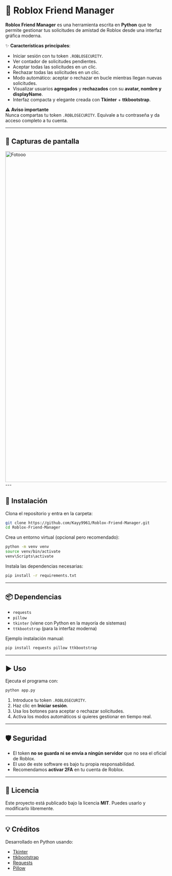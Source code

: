 # 🤝 Roblox Friend Manager

**Roblox Friend Manager** es una herramienta escrita en **Python** que te permite gestionar tus solicitudes de amistad de Roblox desde una interfaz gráfica moderna.

✨ **Características principales**:
- Iniciar sesión con tu token `.ROBLOSECURITY`.
- Ver contador de solicitudes pendientes.
- Aceptar todas las solicitudes en un clic.
- Rechazar todas las solicitudes en un clic.
- Modo automático: aceptar o rechazar en bucle mientras llegan nuevas solicitudes.
- Visualizar usuarios **agregados** y **rechazados** con su **avatar, nombre y displayName**.
- Interfaz compacta y elegante creada con **Tkinter** + **ttkbootstrap**.

⚠️ **Aviso importante**  
Nunca compartas tu token `.ROBLOSECURITY`. Equivale a tu contraseña y da acceso completo a tu cuenta.

---

## 📸 Capturas de pantalla
<img width="1911" height="1030" alt="Fotooo" src="https://github.com/user-attachments/assets/5c5481ba-9045-4721-b88d-e0e681dc9874" />
---

## 🚀 Instalación

Clona el repositorio y entra en la carpeta:

```bash
git clone https://github.com/Kayy9961/Roblox-Friend-Manager.git
cd Roblox-Friend-Manager
```

Crea un entorno virtual (opcional pero recomendado):

```bash
python -m venv venv
source venv/bin/activate
venv\Scripts\activate
```

Instala las dependencias necesarias:

```bash
pip install -r requirements.txt
```

---

## 📦 Dependencias

- `requests`
- `pillow`
- `tkinter` (viene con Python en la mayoría de sistemas)
- `ttkbootstrap` (para la interfaz moderna)

Ejemplo instalación manual:

```bash
pip install requests pillow ttkbootstrap
```

---

## ▶️ Uso

Ejecuta el programa con:

```bash
python app.py
```

1. Introduce tu token `.ROBLOSECURITY`.
2. Haz clic en **Iniciar sesión**.
3. Usa los botones para aceptar o rechazar solicitudes.
4. Activa los modos automáticos si quieres gestionar en tiempo real.

---

## 🛡️ Seguridad

- El token **no se guarda ni se envía a ningún servidor** que no sea el oficial de Roblox.
- El uso de este software es bajo tu propia responsabilidad.
- Recomendamos **activar 2FA** en tu cuenta de Roblox.

---

## 📜 Licencia

Este proyecto está publicado bajo la licencia **MIT**. Puedes usarlo y modificarlo libremente.

---

## 💡 Créditos

Desarrollado en Python usando:
- [Tkinter](https://docs.python.org/3/library/tkinter.html)
- [ttkbootstrap](https://github.com/israel-dryer/ttkbootstrap)
- [Requests](https://docs.python-requests.org/en/master/)
- [Pillow](https://python-pillow.org/)

